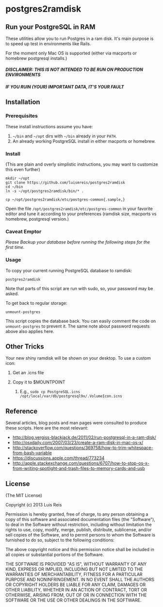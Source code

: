 # postgres2ramdisk
## Run your PostgreSQL in RAM

These utilities allow you to run Postgres in a ram disk. It's main purpose is to speed up test in environments like Rails.

For the moment only Mac OS is supported (either via macports or homebrew postgresql installs.)

##### DISCLAIMER: THIS IS NOT INTENDED TO BE RUN ON PRODUCTION ENVIRONMENTS
##### IF YOU RUIN (YOUR) IMPORTANT DATA, IT'S YOUR FAULT

## Installation

### Prerequisites

These install instructions assume you have:

1.  ```~/bin``` and ```~/opt``` dirs with ```~/bin``` already in your ```PATH```.
2.  An already working PostgreSQL install in either macports or homebrew.

### Install

(This are plain and overly simplistic instructions, you may want to customize this even further)

    mkdir ~/opt
    git clone https://github.com/luismreis/postgres2ramdisk
    cd ~/bin
    ln -s ~/opt/postgres2ramdisk/bin/* .

    cp ~/opt/postgres2ramdisk/etc/postgres-common{.sample,}

Open the file ```/opt/postgres2ramdisk/etc/postgres-common``` in your favorite editor and tune it according to
your preferences (ramdisk size, macports vs homebrew, postgresql version.)

### Caveat Emptor

_Please Backup your database before running the following steps for the first time._

### Usage

To copy your current running PostgreSQL database to ramdisk:

    postgres2ramdisk

Note that parts of this script are run with sudo, so, your password may be asked.

To get back to regular storage:

    unmount-postgres

This script copies the database back. You can easily comment the code on ```unmount-postgres``` to prevent it.
The same note about password requests above also applies here.

## Other Tricks

Your new shiny ramdisk will be shown on your desktop. To use a custom icon:

1.  Get an .icns file
2.  Copy it to $MOUNTPOINT

    1.   E.g., ```sudo cp PostgreSQL.icns /opt/local/var/db/postgresql9x/.VolumeIcon.icns```

## Reference

Several articles, blog posts and man pages were consulted to produce these scripts. Here are the most relevant:

*   http://blog.vergiss-blackjack.de/2011/02/run-postgresql-in-a-ram-disk/
*   http://osxdaily.com/2007/03/23/create-a-ram-disk-in-mac-os-x/
*   http://stackoverflow.com/questions/369758/how-to-trim-whitespace-from-bash-variable
*   https://discussions.apple.com/thread/773234
*   http://apple.stackexchange.com/questions/6707/how-to-stop-os-x-from-writing-spotlight-and-trash-files-to-memory-cards-and-usb

## License

(The MIT License)

Copyright (c) 2013 Luis Reis

Permission is hereby granted, free of charge, to any person obtaining a copy of this software and associated documentation files (the "Software"), to deal in the Software without restriction, including without limitation the rights to use, copy, modify, merge, publish, distribute, sublicense, and/or sell copies of the Software, and to permit persons to whom the Software is furnished to do so, subject to the following conditions:

The above copyright notice and this permission notice shall be included in all copies or substantial portions of the Software.

THE SOFTWARE IS PROVIDED "AS IS", WITHOUT WARRANTY OF ANY KIND, EXPRESS OR IMPLIED, INCLUDING BUT NOT LIMITED TO THE WARRANTIES OF MERCHANTABILITY, FITNESS FOR A PARTICULAR PURPOSE AND NONINFRINGEMENT. IN NO EVENT SHALL THE AUTHORS OR COPYRIGHT HOLDERS BE LIABLE FOR ANY CLAIM, DAMAGES OR OTHER LIABILITY, WHETHER IN AN ACTION OF CONTRACT, TORT OR OTHERWISE, ARISING FROM, OUT OF OR IN CONNECTION WITH THE SOFTWARE OR THE USE OR OTHER DEALINGS IN THE SOFTWARE.

